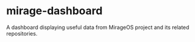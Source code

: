 # mirage-dashboard
A dashboard displaying useful data from MirageOS project and its related repositories.
